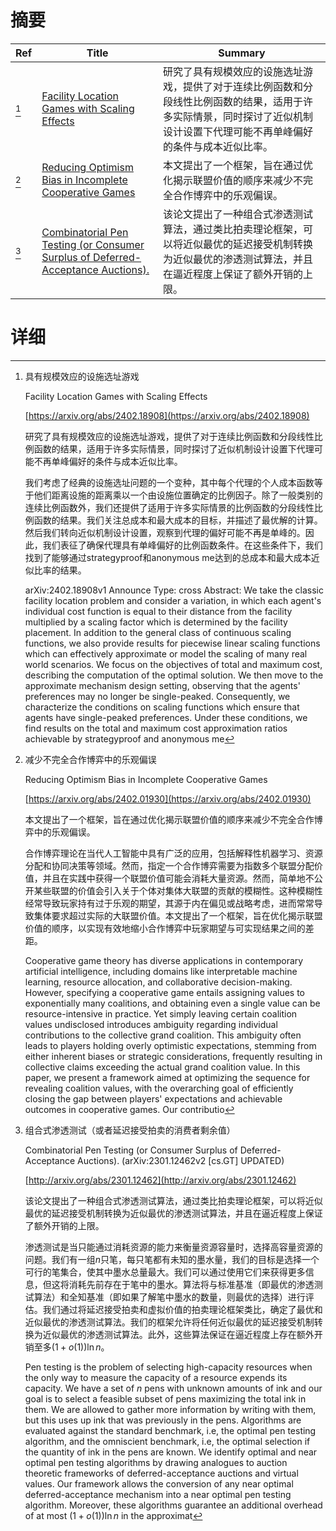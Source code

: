 # 摘要

| Ref | Title | Summary |
| --- | --- | --- |
| [^1] | [Facility Location Games with Scaling Effects](https://arxiv.org/abs/2402.18908) | 研究了具有规模效应的设施选址游戏，提供了对于连续比例函数和分段线性比例函数的结果，适用于许多实际情景，同时探讨了近似机制设计设置下代理可能不再单峰偏好的条件与成本近似比率。 |
| [^2] | [Reducing Optimism Bias in Incomplete Cooperative Games](https://arxiv.org/abs/2402.01930) | 本文提出了一个框架，旨在通过优化揭示联盟价值的顺序来减少不完全合作博弈中的乐观偏误。 |
| [^3] | [Combinatorial Pen Testing (or Consumer Surplus of Deferred-Acceptance Auctions).](http://arxiv.org/abs/2301.12462) | 该论文提出了一种组合式渗透测试算法，通过类比拍卖理论框架，可以将近似最优的延迟接受机制转换为近似最优的渗透测试算法，并且在逼近程度上保证了额外开销的上限。 |

# 详细

[^1]: 具有规模效应的设施选址游戏

    Facility Location Games with Scaling Effects

    [https://arxiv.org/abs/2402.18908](https://arxiv.org/abs/2402.18908)

    研究了具有规模效应的设施选址游戏，提供了对于连续比例函数和分段线性比例函数的结果，适用于许多实际情景，同时探讨了近似机制设计设置下代理可能不再单峰偏好的条件与成本近似比率。

    

    我们考虑了经典的设施选址问题的一个变种，其中每个代理的个人成本函数等于他们距离设施的距离乘以一个由设施位置确定的比例因子。除了一般类别的连续比例函数外，我们还提供了适用于许多实际情景的比例函数的分段线性比例函数的结果。我们关注总成本和最大成本的目标，并描述了最优解的计算。然后我们转向近似机制设计设置，观察到代理的偏好可能不再是单峰的。因此，我们表征了确保代理具有单峰偏好的比例函数条件。在这些条件下，我们找到了能够通过strategyproof和anonymous me达到的总成本和最大成本近似比率的结果。

    arXiv:2402.18908v1 Announce Type: cross  Abstract: We take the classic facility location problem and consider a variation, in which each agent's individual cost function is equal to their distance from the facility multiplied by a scaling factor which is determined by the facility placement. In addition to the general class of continuous scaling functions, we also provide results for piecewise linear scaling functions which can effectively approximate or model the scaling of many real world scenarios. We focus on the objectives of total and maximum cost, describing the computation of the optimal solution. We then move to the approximate mechanism design setting, observing that the agents' preferences may no longer be single-peaked. Consequently, we characterize the conditions on scaling functions which ensure that agents have single-peaked preferences. Under these conditions, we find results on the total and maximum cost approximation ratios achievable by strategyproof and anonymous me
    
[^2]: 减少不完全合作博弈中的乐观偏误

    Reducing Optimism Bias in Incomplete Cooperative Games

    [https://arxiv.org/abs/2402.01930](https://arxiv.org/abs/2402.01930)

    本文提出了一个框架，旨在通过优化揭示联盟价值的顺序来减少不完全合作博弈中的乐观偏误。

    

    合作博弈理论在当代人工智能中具有广泛的应用，包括解释性机器学习、资源分配和协同决策等领域。然而，指定一个合作博弈需要为指数多个联盟分配价值，并且在实践中获得一个联盟价值可能会消耗大量资源。然而，简单地不公开某些联盟的价值会引入关于个体对集体大联盟的贡献的模糊性。这种模糊性经常导致玩家持有过于乐观的期望，其源于内在偏见或战略考虑，进而常常导致集体要求超过实际的大联盟价值。本文提出了一个框架，旨在优化揭示联盟价值的顺序，以实现有效地缩小合作博弈中玩家期望与可实现结果之间的差距。

    Cooperative game theory has diverse applications in contemporary artificial intelligence, including domains like interpretable machine learning, resource allocation, and collaborative decision-making. However, specifying a cooperative game entails assigning values to exponentially many coalitions, and obtaining even a single value can be resource-intensive in practice. Yet simply leaving certain coalition values undisclosed introduces ambiguity regarding individual contributions to the collective grand coalition. This ambiguity often leads to players holding overly optimistic expectations, stemming from either inherent biases or strategic considerations, frequently resulting in collective claims exceeding the actual grand coalition value. In this paper, we present a framework aimed at optimizing the sequence for revealing coalition values, with the overarching goal of efficiently closing the gap between players' expectations and achievable outcomes in cooperative games. Our contributio
    
[^3]: 组合式渗透测试（或者延迟接受拍卖的消费者剩余值）

    Combinatorial Pen Testing (or Consumer Surplus of Deferred-Acceptance Auctions). (arXiv:2301.12462v2 [cs.GT] UPDATED)

    [http://arxiv.org/abs/2301.12462](http://arxiv.org/abs/2301.12462)

    该论文提出了一种组合式渗透测试算法，通过类比拍卖理论框架，可以将近似最优的延迟接受机制转换为近似最优的渗透测试算法，并且在逼近程度上保证了额外开销的上限。

    

    渗透测试是当只能通过消耗资源的能力来衡量资源容量时，选择高容量资源的问题。我们有一组$n$只笔，每只笔都有未知的墨水量，我们的目标是选择一个可行的笔集合，使其中墨水总量最大。我们可以通过使用它们来获得更多信息，但这将消耗先前存在于笔中的墨水。算法将与标准基准（即最优的渗透测试算法）和全知基准（即如果了解笔中墨水的数量，则最优的选择）进行评估。我们通过将延迟接受拍卖和虚拟价值的拍卖理论框架类比，确定了最优和近似最优的渗透测试算法。我们的框架允许将任何近似最优的延迟接受机制转换为近似最优的渗透测试算法。此外，这些算法保证在逼近程度上存在额外开销至多$(1+o(1)) \ln n$。

    Pen testing is the problem of selecting high-capacity resources when the only way to measure the capacity of a resource expends its capacity. We have a set of $n$ pens with unknown amounts of ink and our goal is to select a feasible subset of pens maximizing the total ink in them. We are allowed to gather more information by writing with them, but this uses up ink that was previously in the pens. Algorithms are evaluated against the standard benchmark, i.e, the optimal pen testing algorithm, and the omniscient benchmark, i.e, the optimal selection if the quantity of ink in the pens are known.  We identify optimal and near optimal pen testing algorithms by drawing analogues to auction theoretic frameworks of deferred-acceptance auctions and virtual values. Our framework allows the conversion of any near optimal deferred-acceptance mechanism into a near optimal pen testing algorithm. Moreover, these algorithms guarantee an additional overhead of at most $(1+o(1)) \ln n$ in the approximat
    

